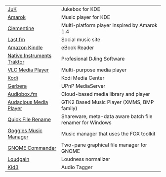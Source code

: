 |    |    |
|:---|:---|
|[JuK](https://juk.kde.org/)|Jukebox for KDE|
|[Amarok](https://amarok.kde.org/)|Music player for KDE|
|[Clementine](https://www.clementine-player.org/)|Multi-platform player inspired by Amarok 1.4|
|[Last.fm](https://www.last.fm/)|Social music site|
|[Amazon Kindle](https://www.amazon.com/kindle/)|eBook Reader|
|[Native Instruments Traktor](https://www.native-instruments.com/traktormicrosite/)|Profesional DJing Software|
|[VLC Media Player](https://www.videolan.org/vlc/)|Multi-purpose media player|
|[Kodi](https://www.kodi.tv/)|Kodi Media Center|
|[Gerbera](https://gerbera.io/)|UPnP MediaServer|
|[Audiobox.fm](https://audiobox.fm/)|Cloud-based media library and player|
|[Audacious Media Player](https://audacious-media-player.org/)|GTK2 Based Music Player (XMMS, BMP family)|
|[Quick File Rename](https://www.skyjuicesoftware.com/software/QuickFileRename/)|Shareware, meta-data aware batch file renamer for Windows|
|[Goggles Music Manager](https://gogglesmm.dev/)|Music manager that uses the FOX toolkit|
|[GNOME Commander](https://gcmd.github.io/)|Two-pane graphical file manager for GNOME|
|[Loudgain](https://github.com/Moonbase59/loudgain)|Loudness normalizer|
|[Kid3](https://kid3.kde.org/)|Audio Tagger|
